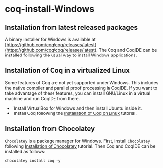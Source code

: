 # coq-install-Windows

## Installation from latest released packages

A binary installer for Windows is available at [https://github.com/coq/coq/releases/latest](https://github.com/coq/coq/releases/latest).
The Coq and CoqIDE can be installed following the usual way to install Windows applications.

## Installation of Coq in a virtualized Linux

Some features of Coq are not yet supported under Windows. 
This includes the native compiler and parallel proof processing in CoqIDE.
If you want to take advantage of these features, you can install GNU/Linux in a virtual machine and run CoqIDE from there.
- `Install VirtualBox for Windows and then install Ubuntu inside it.
- `Install Coq following the [Installation of Coq on Linux](https://github.com/hengxin/coq-rock/blob/master/config/coq-install-linux.md) tutorial.

## Installation from Chocolatey

`Chocolatey` is a package manager for Windows. First, install `Chocolatey` following [Installation of Chocolatey](https://chocolatey.org/install) tutorial.
Then Coq and CoqIDE can be installed as follows:
```
chocolatey install coq -y
```
